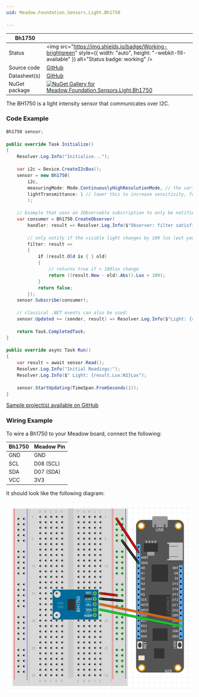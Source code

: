 ```yaml
---
uid: Meadow.Foundation.Sensors.Light.Bh1750

---
```


| Bh1750 | |
|--------|--------|
| Status | <img src="https://img.shields.io/badge/Working-brightgreen" style={{ width: "auto", height: "-webkit-fill-available" }} alt="Status badge: working" /> |
| Source code | [GitHub](https://github.com/WildernessLabs/Meadow.Foundation/tree/main/Source/Meadow.Foundation.Peripherals/Sensors.Light.Bh1750) |
| Datasheet(s) | [GitHub](https://github.com/WildernessLabs/Meadow.Foundation/tree/main/Source/Meadow.Foundation.Peripherals/Sensors.Light.Bh1750/Datasheet) |
| NuGet package | <a href="https://www.nuget.org/packages/Meadow.Foundation.Sensors.Light.Bh1750/" target="_blank"><img src="https://img.shields.io/nuget/v/Meadow.Foundation.Sensors.Light.Bh1750.svg?label=Meadow.Foundation.Sensors.Light.Bh1750" alt="NuGet Gallery for Meadow.Foundation.Sensors.Light.Bh1750" /></a> |

The BH1750 is a light intensity sensor that communicates over I2C. 

### Code Example

```csharp
Bh1750 sensor;

public override Task Initialize()
{
    Resolver.Log.Info("Initialize...");

    var i2c = Device.CreateI2cBus();
    sensor = new Bh1750(
        i2c,
        measuringMode: Mode.ContinuouslyHighResolutionMode, // the various modes take differing amounts of time.
        lightTransmittance: 1 // lower this to increase sensitivity, for instance, if it's behind a semi opaque window
        );

    // Example that uses an IObservable subscription to only be notified when the filter is satisfied
    var consumer = Bh1750.CreateObserver(
        handler: result => Resolver.Log.Info($"Observer: filter satisfied: {result.New.Lux:N2}Lux, old: {result.Old?.Lux:N2}Lux"),

        // only notify if the visible light changes by 100 lux (put your hand over the sensor to trigger)
        filter: result =>
        {
            if (result.Old is { } old)
            {
                // returns true if > 100lux change
                return ((result.New - old).Abs().Lux > 100);
            }
            return false;
        });
    sensor.Subscribe(consumer);

    // classical .NET events can also be used:
    sensor.Updated += (sender, result) => Resolver.Log.Info($"Light: {result.New.Lux:N2}Lux");

    return Task.CompletedTask;
}

public override async Task Run()
{
    var result = await sensor.Read();
    Resolver.Log.Info("Initial Readings:");
    Resolver.Log.Info($" Light: {result.Lux:N2}Lux");

    sensor.StartUpdating(TimeSpan.FromSeconds(1));
}

```

[Sample project(s) available on GitHub](https://github.com/WildernessLabs/Meadow.Foundation/tree/main/Source/Meadow.Foundation.Peripherals/Sensors.Light.Bh1750/Samples/Bh1750_Sample)

### Wiring Example

To wire a Bh1750 to your Meadow board, connect the following:

| Bh1750  | Meadow Pin  |
|---------|-------------|
| GND     | GND         |
| SCL     | D08 (SCL)   |
| SDA     | D07 (SDA)   |
| VCC     | 3V3         |

It should look like the following diagram:

<img src="/docs/API_Assets/Meadow.Foundation.Sensors.Light.Bh1750/Bh1750_Fritzing.png" />




